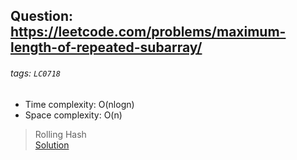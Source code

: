 ## Question: https://leetcode.com/problems/maximum-length-of-repeated-subarray/
###### tags: `LC0718`

* Time complexity: O(nlogn)
* Space complexity: O(n)

> Rolling Hash <br>
> [Solution](https://github.com/ChengTsungPao/LeetCode/blob/review/Binary_Search/0718_Maximum_Length_of_Repeated_Subarray/code1.py)